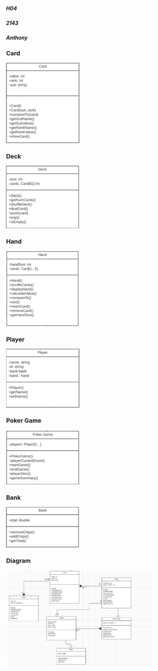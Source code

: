 ##### H04
##### 2143
##### Anthony
                                
        
### Card

<img src="https://github.com/chrisganthony/2143-OOP-Anthony/blob/master/Assignments/H04/CARD%20pic.PNG?raw=true" width="200">

### Deck

<img src="https://github.com/chrisganthony/2143-OOP-Anthony/blob/master/Assignments/H04/DECK%20pic.PNG?raw=true" width="200">

### Hand

<img src="https://github.com/chrisganthony/2143-OOP-Anthony/blob/master/Assignments/H04/HAND%20pic.PNG?raw=true" width="200">

### Player

<img src="https://github.com/chrisganthony/2143-OOP-Anthony/blob/master/Assignments/H04/PLAYER%20pic.PNG?raw=true" width="200">

### Poker Game

<img src="https://github.com/chrisganthony/2143-OOP-Anthony/blob/master/Assignments/H04/POKER%20GAME%20pic.PNG?raw=true" width="200">

### Bank

<img src="https://github.com/chrisganthony/2143-OOP-Anthony/blob/master/Assignments/H04/BANK%20pic.PNG?raw=true" width="200">

### Diagram

<img src="https://github.com/chrisganthony/2143-OOP-Anthony/blob/master/Assignments/H04/DIAGRAM.PNG?raw=true" width = "400">
